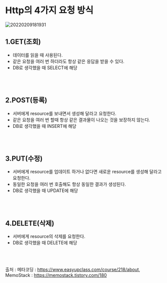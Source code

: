 # Http의 4가지 요청 방식

![20220209181931](https://user-images.githubusercontent.com/78770230/153164586-05b6bad8-ec84-4c6f-9ae3-ff5e5a401673.jpg)


## 1.GET(조회)
- 데이터를 읽을 때 사용된다.
- 같은 요청을 여러 번 하더라도 항상 같은 응답을 받을 수 있다.
- DB로 생각했을 때 SELECT에 해당

<br></br>

## 2.POST(등록)
- 서버에게 resource를 보내면서 생성해 달라고 요청한다.
- 같은 요청을 여러 번 할때 항상 같은 결과물이 나오는 것을 보장하지 않는다.
- DB로 생각했을 때 INSERT에 해당

<br></br>

## 3.PUT(수정)
- 서버에게 resource를 업데이트 하거나 없다면 새로운 resource를 생성해 달라고 요청한다.
- 동일한 요청을 여러 번 호출해도 항상 동일한 결과가 생성된다.
- DB로 생각했을 때 UPDATE에 해당

<br></br>

## 4.DELETE(삭제)
- 서버에게 resource의 삭제를 요청한다.
- DB로 생각했을 때 DELETE에 해당
<br></br><br></br>


출처 : 메타코딩 : <https://www.easyupclass.com/course/218/about>,  
MemoStack  :  <https://memostack.tistory.com/180>



